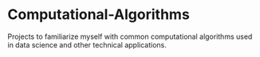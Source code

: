 # Computational-Algorithms
Projects to familiarize myself with common computational algorithms used in data science and other technical applications.
